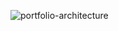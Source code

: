 ![portfolio-architecture](https://github.com/user-attachments/assets/3e4e1729-f2af-400b-a298-8c077d166b64)

